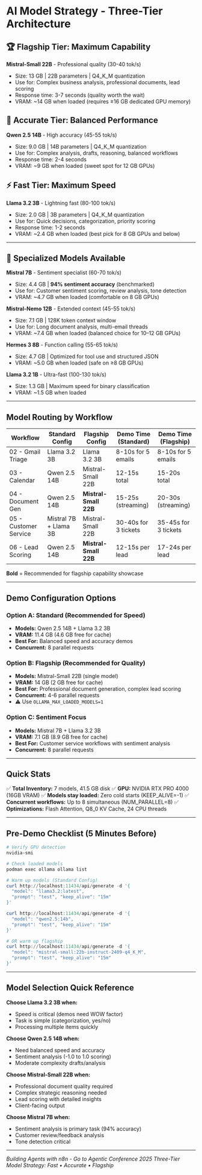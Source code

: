 # AI Model Strategy - Three-Tier Architecture

## 🏆 Flagship Tier: Maximum Capability

**Mistral-Small 22B** - Professional quality (30-40 tok/s)
- Size: 13 GB | 22B parameters | Q4_K_M quantization
- Use for: Complex business analysis, professional documents, lead scoring
- Response time: 3-7 seconds (quality worth the wait)
- VRAM: ~14 GB when loaded (requires ≥16 GB dedicated GPU memory)

## 🎯 Accurate Tier: Balanced Performance

**Qwen 2.5 14B** - High accuracy (45-55 tok/s)
- Size: 9.0 GB | 14B parameters | Q4_K_M quantization
- Use for: Complex analysis, drafts, reasoning, balanced workflows
- Response time: 2-4 seconds
- VRAM: ~9 GB when loaded (sweet spot for 12 GB GPUs)

## ⚡ Fast Tier: Maximum Speed

**Llama 3.2 3B** - Lightning fast (80-100 tok/s)
- Size: 2.0 GB | 3B parameters | Q4_K_M quantization
- Use for: Quick decisions, categorization, priority scoring
- Response time: 1-2 seconds
- VRAM: ~2.4 GB when loaded (best pick for 8 GB GPUs and below)

---

## 🔬 Specialized Models Available

**Mistral 7B** - Sentiment specialist (60-70 tok/s)
- Size: 4.4 GB | **94% sentiment accuracy** (benchmarked)
- Use for: Customer sentiment scoring, review analysis, tone detection
- VRAM: ~4.7 GB when loaded (comfortable on 8 GB GPUs)

**Mistral-Nemo 12B** - Extended context (45-55 tok/s)
- Size: 7.1 GB | 128K token context window
- Use for: Long document analysis, multi-email threads
- VRAM: ~7.4 GB when loaded (balanced choice for 10–12 GB GPUs)

**Hermes 3 8B** - Function calling (55-65 tok/s)
- Size: 4.7 GB | Optimized for tool use and structured JSON
- VRAM: ~5.0 GB when loaded (safe on ≥8 GB GPUs)

**Llama 3.2 1B** - Ultra-fast (100-130 tok/s)
- Size: 1.3 GB | Maximum speed for binary classification
- VRAM: ~1.5 GB when loaded

---

## Model Routing by Workflow

| Workflow              | Standard Config       | Flagship Config       | Demo Time (Standard) | Demo Time (Flagship) |
|-----------------------|-----------------------|-----------------------|----------------------|----------------------|
| 02 - Gmail Triage     | Llama 3.2 3B          | Llama 3.2 3B          | 8-10s for 5 emails   | 8-10s for 5 emails   |
| 03 - Calendar         | Qwen 2.5 14B          | Mistral-Small 22B     | 12-15s total         | 15-20s total         |
| 04 - Document Gen     | Qwen 2.5 14B          | **Mistral-Small 22B** | 15-25s (streaming)   | 20-30s (streaming)   |
| 05 - Customer Service | Mistral 7B + Llama 3B | Mistral-Small 22B     | 30-40s for 3 tickets | 35-45s for 3 tickets |
| 06 - Lead Scoring     | Qwen 2.5 14B          | **Mistral-Small 22B** | 12-15s per lead      | 17-24s per lead      |

**Bold** = Recommended for flagship capability showcase

---

## Demo Configuration Options

### Option A: Standard (Recommended for Speed)
- **Models:** Qwen 2.5 14B + Llama 3.2 3B
- **VRAM:** 11.4 GB (4.6 GB free for cache)
- **Best For:** Balanced speed and accuracy demos
- **Concurrent:** 8 parallel requests

### Option B: Flagship (Recommended for Quality)
- **Models:** Mistral-Small 22B (single model)
- **VRAM:** 14 GB (2 GB free for cache)
- **Best For:** Professional document generation, complex lead scoring
- **Concurrent:** 4-6 parallel requests
- ⚠️ Use `OLLAMA_MAX_LOADED_MODELS=1`

### Option C: Sentiment Focus
- **Models:** Mistral 7B + Llama 3.2 3B
- **VRAM:** 7.1 GB (8.9 GB free for cache)
- **Best For:** Customer service workflows with sentiment analysis
- **Concurrent:** 8 parallel requests

---

## Quick Stats

✅ **Total Inventory:** 7 models, 41.5 GB disk
✅ **GPU:** NVIDIA RTX PRO 4000 (16GB VRAM)
✅ **Models stay loaded:** Zero cold starts (KEEP_ALIVE=-1)
✅ **Concurrent workflows:** Up to 8 simultaneous (NUM_PARALLEL=8)
✅ **Optimizations:** Flash Attention, Q8_0 KV Cache, 24 CPU threads

---

## Pre-Demo Checklist (5 Minutes Before)

```powershell
# Verify GPU detection
nvidia-smi

# Check loaded models
podman exec ollama ollama list

# Warm up models (Standard Config)
curl http://localhost:11434/api/generate -d '{
  "model": "llama3.2:latest",
  "prompt": "test", "keep_alive": "15m"
}'

curl http://localhost:11434/api/generate -d '{
  "model": "qwen2.5:14b",
  "prompt": "test", "keep_alive": "15m"
}'

# OR warm up flagship
curl http://localhost:11434/api/generate -d '{
  "model": "mistral-small:22b-instruct-2409-q4_K_M",
  "prompt": "test", "keep_alive": "15m"
}'
```

---

## Model Selection Quick Reference

**Choose Llama 3.2 3B when:**
- Speed is critical (demos need WOW factor)
- Task is simple (categorization, yes/no)
- Processing multiple items quickly

**Choose Qwen 2.5 14B when:**
- Need balanced speed and accuracy
- Sentiment analysis (-1.0 to 1.0 scoring)
- Moderate complexity drafts/analysis

**Choose Mistral-Small 22B when:**
- Professional document quality required
- Complex strategic reasoning needed
- Lead scoring with detailed insights
- Client-facing output

**Choose Mistral 7B when:**
- Sentiment analysis is primary task (94% accuracy)
- Customer review/feedback analysis
- Tone detection critical

---

*Building Agents with n8n - Go to Agentic Conference 2025*
*Three-Tier Model Strategy: Fast • Accurate • Flagship*
